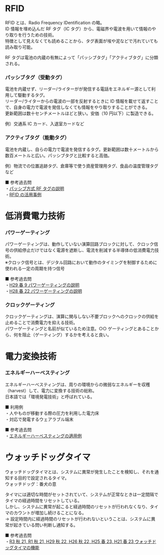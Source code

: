 # RFID

RFID とは、Radio Frequency IDentification の略。  
ID 情報を埋め込んだ RF タグ（IC タグ）から、電磁界や電波を用いて情報のやり取りを行うための技術。  
特徴として見えなくても読めることから、タグ表面が埃や泥などで汚れていても読み取り可能。

RF タグは電池の内蔵の有無によって「パッシブタグ」「アクティブタグ」に分類される。

### パッシブタグ（受動タグ）

電池を内蔵せず、リーダー/ライターがが発信する電話をエネルギー源として利用して駆動するタグ。  
リーダー/ライターからの電波の一部を反射するときに ID 情報を載せて返すことで、自身の電力で電波を発信しなくても情報をやり取りすることができる。  
更新範囲は数十センチメートルほどと狭い。安価（10 円以下）に製造できる。

例）交通系 IC カード、入退室カードなど

### アクティブタグ（能動タグ）

電池を内蔵し、自らの電力で電波を発信するタグ。更新範囲は数十メートルから数百メートルと広い。パッシブタグと比較すると高価。

例）物流での位置追跡タグ、倉庫等で使う資産管理用タグ、食品の温度管理タグなど

■ 参考過去問  
・[パッシブ方式 RF タグの説明](https://www.ap-siken.com/kakomon/03_aki/q20.html)  
・[RFID の活用事例](https://www.ap-siken.com/kakomon/03_haru/q21.html)

# 低消費電力技術

### パワーゲーティング

パワーゲーティングは、動作していない演算回路ブロックに対して、クロック信号の供給停止だけではなく電源を遮断し、電流を削減する半導体の低消費電力技術。  
※クロック信号とは、デジタル回路において動作のタイミングを制御するために使われる一定の周期を持つ信号

■ 参考過去問  
・[H29 春 9 パワーゲーティングの説明](https://www.ap-siken.com/kakomon/29_haru/q9.html)  
・[H28 春 22 パワーゲーティングの説明](https://www.ap-siken.com/kakomon/28_haru/q22.html)

### クロックゲーティング

クロックゲーティングは、演算に関与しない不要ブロックへのクロックの供給を止めることで消費電力を抑える技術。  
パワーゲーティングと名前が似ているため注意。○○ ゲーティングとあることから、何を阻止（ゲーティング）するかを考えると良い。

# 電力変換技術

### エネルギーハーベスティング

エネルギーハーべスティングは、周りの環境からの微弱なエネルギーを収穫（harvest）して、電力に変換する技術の総称。  
日本語では「環境発電技術」と呼ばれている。

■ 利用例  
・人やものが移動する際の圧力を利用した電力床  
・対応で発電するウェアラブル端末

■ 参考過去問  
・[エネルギーハーベスティングの適用例](https://www.ap-siken.com/kakomon/01_aki/q22.html)

# ウォッチドッグタイマ

ウォッチドッグタイマとは、システムに異常が発生したことを検知し、それを通知する目的で設定されるタイマ。  
ウォッチドッグ：番犬の意

タイマには適切な時間がセットされていて、システムが正常なときは一定間隔でタイマの経過時間をリセットしている。  
しかし、システムに異常が起こると経過時間のリセットが行われなくなり、タイマのカウントが増加し続けることになる。  
→ 設定時間内に経過時間のリセットが行われないということは、システムに異常が起きている問い判断し通知する。

■ 参考過去問  
・[R3 秋 21, R1 秋 21, H29 秋 22, H26 秋 22, H25 春 23, H21 春 23 ウォッチドッグタイマの機能](https://www.ap-siken.com/kakomon/03_aki/q21.html)
